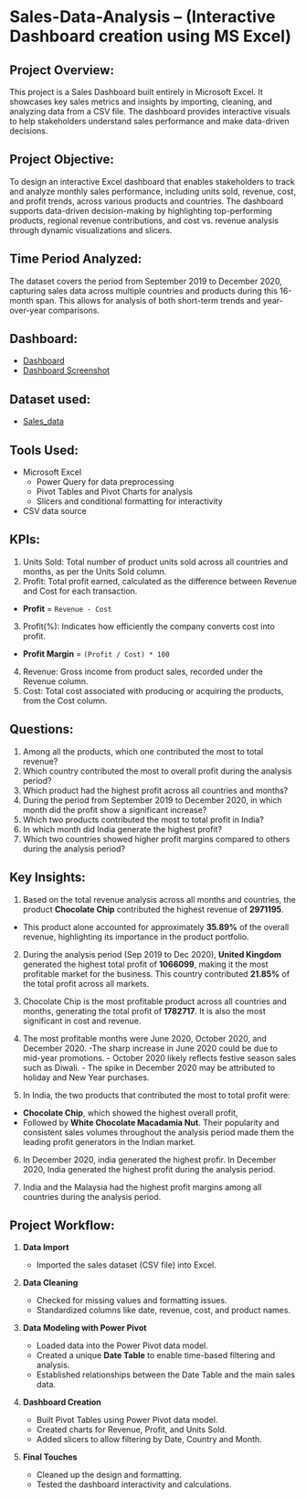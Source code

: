 # Sales-Data-Analysis – (Interactive Dashboard creation using MS Excel)

## Project Overview: 
This project is a Sales Dashboard built entirely in Microsoft Excel. It showcases key sales metrics and insights by importing, cleaning, and analyzing data from a CSV file. The dashboard provides interactive visuals to help stakeholders understand sales performance and make data-driven decisions.

## Project Objective: 
To design an interactive Excel dashboard that enables stakeholders to track and analyze monthly sales performance, including units sold, revenue, cost, and profit trends, across various products and countries. The dashboard supports data-driven decision-making by highlighting top-performing products, regional revenue contributions, and cost vs. revenue analysis through dynamic visualizations and slicers.

## Time Period Analyzed: 
The dataset covers the period from September 2019 to December 2020, capturing sales data across multiple countries and products during this 16-month span. This allows for analysis of both short-term trends and year-over-year comparisons.

## Dashboard: 
- <a href="https://github.com/priya-lathiya/Sales-Dashboard/blob/main/Dashboard.xlsx">Dashboard</a>
- <a href="https://github.com/priya-lathiya/Sales-Dashboard/blob/main/Dashboard.png">Dashboard Screenshot</a>

## Dataset used: 
- <a href="https://github.com/priya-lathiya/Sales-Dashboard/blob/main/Sales_data.csv">Sales_data</a>

## Tools Used: 
- Microsoft Excel
  - Power Query for data preprocessing
  - Pivot Tables and Pivot Charts for analysis
  - Slicers and conditional formatting for interactivity
- CSV data source

## KPIs:
1.	Units Sold: Total number of product units sold across all countries and months, as per the Units Sold column.
2.	Profit: Total profit earned, calculated as the difference between Revenue and Cost for each transaction.
- **Profit** = `Revenue - Cost`  
3.	Profit(%): Indicates how efficiently the company converts cost into profit.
- **Profit Margin** = `(Profit / Cost) * 100`
4.	Revenue: Gross income from product sales, recorded under the Revenue column.
5.	Cost: Total cost associated with producing or acquiring the products, from the Cost column.

## Questions:
1.	Among all the products, which one contributed the most to total revenue?
2.	Which country contributed the most to overall profit during the analysis period?
3.	Which product had the highest profit across all countries and months?
4.	During the period from September 2019 to December 2020, in which month did the profit show a significant increase?
5.	Which two products contributed the most to total profit in India?
6.	In which month did India generate the highest profit?
7.	Which two countries showed higher profit margins compared to others during the analysis period?

## Key Insights:
1.	Based on the total revenue analysis across all months and countries, the product **Chocolate Chip** contributed the highest revenue of **2971195**.
- This product alone accounted for approximately **35.89%** of the overall revenue, highlighting its importance in the product portfolio.  

2.	During the analysis period (Sep 2019 to Dec 2020), **United Kingdom** generated the highest total profit of **1066099**, making it the most profitable market for the business. This country contributed **21.85%** of the total profit across all markets.

3.	Chocolate Chip is the most profitable product across all countries and months, generating the total profit of **1782717**. It is also the most significant in cost and revenue.
  
4.	The most profitable months were June 2020, October 2020, and December 2020. -The sharp increase in June 2020 could be due to mid-year promotions. - October 2020 likely reflects festive season sales such as Diwali. - The spike in December 2020 may be attributed to holiday and New Year purchases.

5.	  In India, the two products that contributed the most to total profit were:
-	**Chocolate Chip**, which showed the highest overall profit,
-	Followed by **White Chocolate Macadamia Nut**.
Their popularity and consistent sales volumes throughout the analysis period made them the leading profit generators in the Indian market.

6.	In December 2020, india generated the highest profir. In December 2020, India generated the highest profit during the analysis period.

7.	India and the Malaysia had the highest profit margins among all countries during the analysis period.

##  Project Workflow:
1. **Data Import**
   - Imported the sales dataset (CSV file) into Excel.

2. **Data Cleaning**
   - Checked for missing values and formatting issues.
   - Standardized columns like date, revenue, cost, and product names.

3. **Data Modeling with Power Pivot**
   - Loaded data into the Power Pivot data model.
   - Created a unique **Date Table** to enable time-based filtering and analysis.
   - Established relationships between the Date Table and the main sales data.

4. **Dashboard Creation**
   - Built Pivot Tables using Power Pivot data model.
   - Created charts for Revenue, Profit, and Units Sold.
   - Added slicers to allow filtering by Date, Country and Month.

5. **Final Touches**
   - Cleaned up the design and formatting.
   - Tested the dashboard interactivity and calculations.
